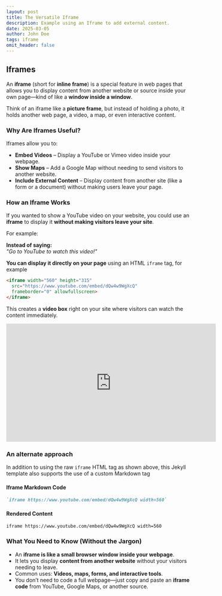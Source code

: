 ```yaml
---
layout: post
title: The Versatile Iframe 
description: Example using an Iframe to add external content.
date: 2025-03-05
author: John Doe
tags: iframe
omit_header: false
---
```


## Iframes

An **iframe** (short for **inline frame**) is a special feature in web pages that allows you to display content from another website or source inside your own page—kind of like a **window inside a window**.  

Think of an iframe like a **picture frame**, but instead of holding a photo, it holds another web page, a video, a map, or even interactive content.  

### Why Are Iframes Useful?

Iframes allow you to:  
- **Embed Videos** – Display a YouTube or Vimeo video inside your webpage.
- **Show Maps** – Add a Google Map without needing to send visitors to another website.
- **Include External Content** – Display content from another site (like a form or a document) without making users leave your page.


### How an Iframe Works

If you wanted to show a YouTube video on your website, you could use an **iframe** to display it **without making visitors leave your site**.  

For example:  

**Instead of saying:**  
*"Go to YouTube to watch this video!"*  

**You can display it directly on your page** using an HTML `iframe` tag, for example  

```html
<iframe width="560" height="315" 
  src="https://www.youtube.com/embed/dQw4w9WgXcQ" 
  frameborder="0" allowfullscreen>
</iframe>
```

This creates a **video box** right on your site where visitors can watch the content immediately.

<iframe width="560" height="315" 
  src="https://www.youtube.com/embed/dQw4w9WgXcQ" 
  frameborder="0" allowfullscreen>
</iframe>


### An alternate approach

In addition to using the raw `iframe` HTML tag as shown above, this Jekyll template also supports the use of a custom Markdown tag

#### Iframe Markdown Code

```markdown
`iframe https://www.youtube.com/embed/dQw4w9WgXcQ width=560`
```

#### Rendered Content

`iframe https://www.youtube.com/embed/dQw4w9WgXcQ width=560`

### What You Need to Know (Without the Jargon)
- An **iframe is like a small browser window inside your webpage**.  
- It lets you display **content from another website** without your visitors needing to leave.  
- Common uses: **Videos, maps, forms, and interactive tools**.  
- You don’t need to code a full webpage—just copy and paste an **iframe code** from YouTube, Google Maps, or another source.  

